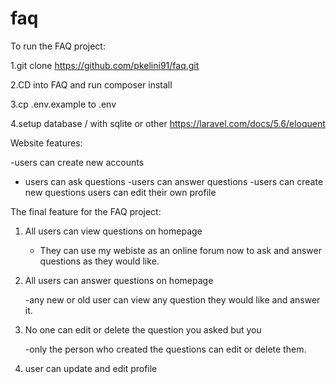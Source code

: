 # faq

To run the FAQ project:

1.git clone https://github.com/pkelini91/faq.git

2.CD into FAQ and run composer install

3.cp .env.example to .env 

4.setup database / with sqlite or other  https://laravel.com/docs/5.6/eloquent



Website features:

-users can create new accounts
- users can ask questions 
-users can answer questions
-users can create new questions
users can edit their own profile 


The final feature for the FAQ project:

1) All users can view questions on homepage

    - They can use my webiste as an online forum now to ask and answer questions as they would like.
    
2) All users can answer questions on homepage
    
    -any new or old user can view any question they would like and answer it. 
    
3) No one can edit or delete the question you asked but you
   
   -only the person who created the questions can edit or delete them.
    
4) user can update and edit profile



